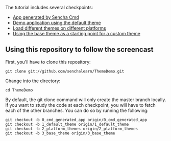 The tutorial includes several checkpoints:

* [App generated by Sencha Cmd][0]
* [Demo application using the default theme][1]
* [Load different themes on different platforms][2]
* [Using the base theme as a starting point for a custom theme][3]

## Using this repository to follow the screencast

First, you'll have to clone this repository:

    git clone git://github.com/senchalearn/ThemeDemo.git

Change into the directory:

    cd ThemeDemo

By default, the git clone command will only create the master branch locally. If you want to study the code at each checkpoint, you will have to fetch each of the other branches. You can do so by running the following:

    git checkout -b 0_cmd_generated_app origin/0_cmd_generated_app
    git checkout -b 1_default_theme origin/1_default_theme
    git checkout -b 2_platform_themes origin/2_platform_themes
    git checkout -b 3_base_theme origin/3_base_theme

[0]: https://github.com/senchalearn/ThemeDemo/tree/0_cmd_generated_app
[1]: https://github.com/senchalearn/ThemeDemo/tree/1_default_theme
[2]: https://github.com/senchalearn/ThemeDemo/tree/2_platform_themes
[3]: https://github.com/senchalearn/ThemeDemo/tree/3_base_theme
